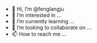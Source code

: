 - 👋 Hi, I’m @fenglangju
- 👀 I’m interested in ...
- 🌱 I’m currently learning ...
- 💞️ I’m looking to collaborate on ...
- 📫 How to reach me ...

<!---
fenglangju/fenglangju is a ✨ special ✨ repository because its `README.md` (this file) appears on your GitHub profile.
You can click the Preview link to take a look at your changes.
--->
